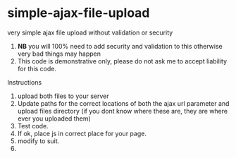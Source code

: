 # simple-ajax-file-upload
very simple ajax file upload without validation or security 


1. **NB** you will 100% need to add security and validation to this otherwise very bad things may happen
2. This code is demonstrative only, please do not ask me to accept liability for this code. 

Instructions
1. upload both files to your server
2. Update paths for the correct locations of both the ajax url parameter and upload files directory (if you dont know where these are, they are where ever you uploaded them)
3. Test code. 
4. If ok, place js in correct place for your page. 
5. modify to suit. 
6. 
